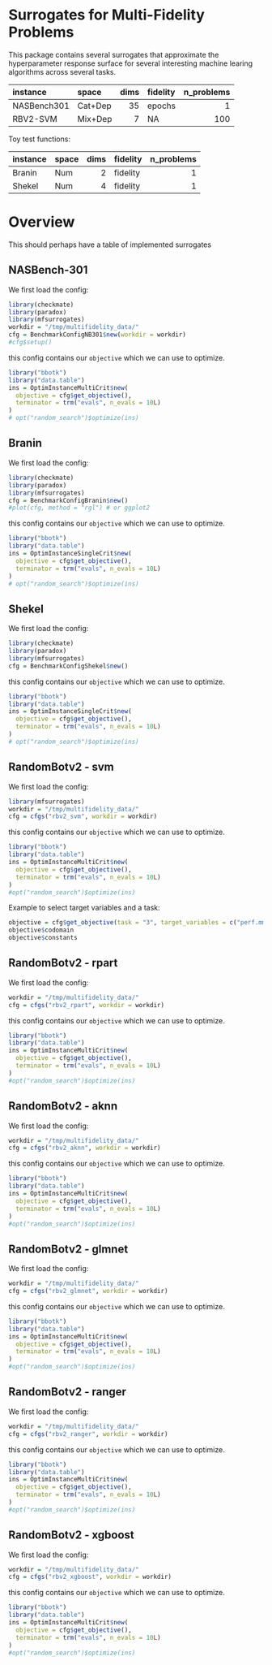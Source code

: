 
<!-- README.md is generated from README.Rmd. Please edit that file -->

# Surrogates for Multi-Fidelity Problems

This package contains several surrogates that approximate the
hyperparameter response surface for several interesting machine learing
algorithms across several tasks.

| instance    | space   | dims | fidelity | n\_problems |
|:------------|:--------|-----:|:---------|------------:|
| NASBench301 | Cat+Dep |   35 | epochs   |           1 |
| RBV2-SVM    | Mix+Dep |    7 | NA       |         100 |

Toy test functions:

| instance | space | dims | fidelity | n\_problems |
|:---------|:------|-----:|:---------|------------:|
| Branin   | Num   |    2 | fidelity |           1 |
| Shekel   | Num   |    4 | fidelity |           1 |

# Overview

This should perhaps have a table of implemented surrogates

## NASBench-301

We first load the config:

``` r
library(checkmate)
library(paradox)
library(mfsurrogates)
workdir = "/tmp/multifidelity_data/"
cfg = BenchmarkConfigNB301$new(workdir = workdir)
#cfg$setup()
```

this config contains our `objective` which we can use to optimize.

``` r
library("bbotk")
library("data.table")
ins = OptimInstanceMultiCrit$new(
  objective = cfg$get_objective(),
  terminator = trm("evals", n_evals = 10L)
)
# opt("random_search")$optimize(ins)
```

## Branin

We first load the config:

``` r
library(checkmate)
library(paradox)
library(mfsurrogates)
cfg = BenchmarkConfigBranin$new()
#plot(cfg, method = "rgl") # or ggplot2
```

this config contains our `objective` which we can use to optimize.

``` r
library("bbotk")
library("data.table")
ins = OptimInstanceSingleCrit$new(
  objective = cfg$get_objective(),
  terminator = trm("evals", n_evals = 10L)
)
# opt("random_search")$optimize(ins)
```

## Shekel

We first load the config:

``` r
library(checkmate)
library(paradox)
library(mfsurrogates)
cfg = BenchmarkConfigShekel$new()
```

this config contains our `objective` which we can use to optimize.

``` r
library("bbotk")
library("data.table")
ins = OptimInstanceSingleCrit$new(
  objective = cfg$get_objective(),
  terminator = trm("evals", n_evals = 10L)
)
# opt("random_search")$optimize(ins)
```

## RandomBotv2 - svm

We first load the config:

``` r
library(mfsurrogates)
workdir = "/tmp/multifidelity_data/"
cfg = cfgs("rbv2_svm", workdir = workdir)
```

this config contains our `objective` which we can use to optimize.

``` r
library("bbotk")
library("data.table")
ins = OptimInstanceMultiCrit$new(
  objective = cfg$get_objective(),
  terminator = trm("evals", n_evals = 10L)
)
#opt("random_search")$optimize(ins)
```

Example to select target variables and a task:

``` r
objective = cfg$get_objective(task = "3", target_variables = c("perf.mmce", "traintime"))
objective$codomain
objective$constants
```

## RandomBotv2 - rpart

We first load the config:

``` r
workdir = "/tmp/multifidelity_data/"
cfg = cfgs("rbv2_rpart", workdir = workdir)
```

this config contains our `objective` which we can use to optimize.

``` r
library("bbotk")
library("data.table")
ins = OptimInstanceMultiCrit$new(
  objective = cfg$get_objective(),
  terminator = trm("evals", n_evals = 10L)
)
#opt("random_search")$optimize(ins)
```

## RandomBotv2 - aknn

We first load the config:

``` r
workdir = "/tmp/multifidelity_data/"
cfg = cfgs("rbv2_aknn", workdir = workdir)
```

this config contains our `objective` which we can use to optimize.

``` r
library("bbotk")
library("data.table")
ins = OptimInstanceMultiCrit$new(
  objective = cfg$get_objective(),
  terminator = trm("evals", n_evals = 10L)
)
#opt("random_search")$optimize(ins)
```

## RandomBotv2 - glmnet

We first load the config:

``` r
workdir = "/tmp/multifidelity_data/"
cfg = cfgs("rbv2_glmnet", workdir = workdir)
```

this config contains our `objective` which we can use to optimize.

``` r
library("bbotk")
library("data.table")
ins = OptimInstanceMultiCrit$new(
  objective = cfg$get_objective(),
  terminator = trm("evals", n_evals = 10L)
)
#opt("random_search")$optimize(ins)
```

## RandomBotv2 - ranger

We first load the config:

``` r
workdir = "/tmp/multifidelity_data/"
cfg = cfgs("rbv2_ranger", workdir = workdir)
```

this config contains our `objective` which we can use to optimize.

``` r
library("bbotk")
library("data.table")
ins = OptimInstanceMultiCrit$new(
  objective = cfg$get_objective(),
  terminator = trm("evals", n_evals = 10L)
)
#opt("random_search")$optimize(ins)
```

## RandomBotv2 - xgboost

We first load the config:

``` r
workdir = "/tmp/multifidelity_data/"
cfg = cfgs("rbv2_xgboost", workdir = workdir)
```

this config contains our `objective` which we can use to optimize.

``` r
library("bbotk")
library("data.table")
ins = OptimInstanceMultiCrit$new(
  objective = cfg$get_objective(),
  terminator = trm("evals", n_evals = 10L)
)
#opt("random_search")$optimize(ins)
```
